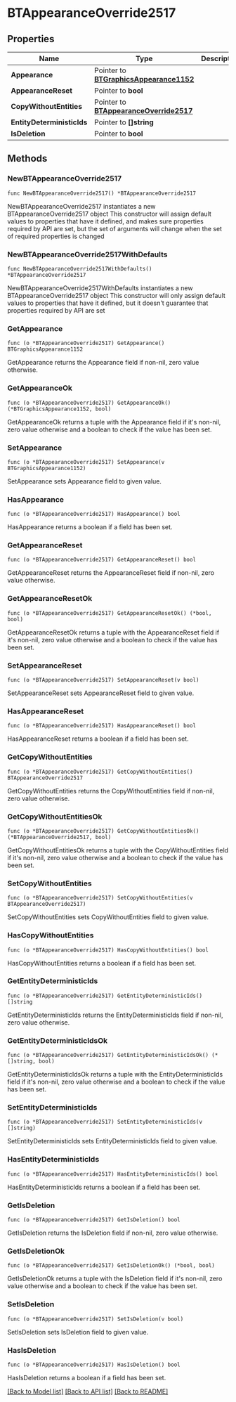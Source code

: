# BTAppearanceOverride2517

## Properties

Name | Type | Description | Notes
------------ | ------------- | ------------- | -------------
**Appearance** | Pointer to [**BTGraphicsAppearance1152**](BTGraphicsAppearance1152.md) |  | [optional] 
**AppearanceReset** | Pointer to **bool** |  | [optional] 
**CopyWithoutEntities** | Pointer to [**BTAppearanceOverride2517**](BTAppearanceOverride2517.md) |  | [optional] 
**EntityDeterministicIds** | Pointer to **[]string** |  | [optional] 
**IsDeletion** | Pointer to **bool** |  | [optional] 

## Methods

### NewBTAppearanceOverride2517

`func NewBTAppearanceOverride2517() *BTAppearanceOverride2517`

NewBTAppearanceOverride2517 instantiates a new BTAppearanceOverride2517 object
This constructor will assign default values to properties that have it defined,
and makes sure properties required by API are set, but the set of arguments
will change when the set of required properties is changed

### NewBTAppearanceOverride2517WithDefaults

`func NewBTAppearanceOverride2517WithDefaults() *BTAppearanceOverride2517`

NewBTAppearanceOverride2517WithDefaults instantiates a new BTAppearanceOverride2517 object
This constructor will only assign default values to properties that have it defined,
but it doesn't guarantee that properties required by API are set

### GetAppearance

`func (o *BTAppearanceOverride2517) GetAppearance() BTGraphicsAppearance1152`

GetAppearance returns the Appearance field if non-nil, zero value otherwise.

### GetAppearanceOk

`func (o *BTAppearanceOverride2517) GetAppearanceOk() (*BTGraphicsAppearance1152, bool)`

GetAppearanceOk returns a tuple with the Appearance field if it's non-nil, zero value otherwise
and a boolean to check if the value has been set.

### SetAppearance

`func (o *BTAppearanceOverride2517) SetAppearance(v BTGraphicsAppearance1152)`

SetAppearance sets Appearance field to given value.

### HasAppearance

`func (o *BTAppearanceOverride2517) HasAppearance() bool`

HasAppearance returns a boolean if a field has been set.

### GetAppearanceReset

`func (o *BTAppearanceOverride2517) GetAppearanceReset() bool`

GetAppearanceReset returns the AppearanceReset field if non-nil, zero value otherwise.

### GetAppearanceResetOk

`func (o *BTAppearanceOverride2517) GetAppearanceResetOk() (*bool, bool)`

GetAppearanceResetOk returns a tuple with the AppearanceReset field if it's non-nil, zero value otherwise
and a boolean to check if the value has been set.

### SetAppearanceReset

`func (o *BTAppearanceOverride2517) SetAppearanceReset(v bool)`

SetAppearanceReset sets AppearanceReset field to given value.

### HasAppearanceReset

`func (o *BTAppearanceOverride2517) HasAppearanceReset() bool`

HasAppearanceReset returns a boolean if a field has been set.

### GetCopyWithoutEntities

`func (o *BTAppearanceOverride2517) GetCopyWithoutEntities() BTAppearanceOverride2517`

GetCopyWithoutEntities returns the CopyWithoutEntities field if non-nil, zero value otherwise.

### GetCopyWithoutEntitiesOk

`func (o *BTAppearanceOverride2517) GetCopyWithoutEntitiesOk() (*BTAppearanceOverride2517, bool)`

GetCopyWithoutEntitiesOk returns a tuple with the CopyWithoutEntities field if it's non-nil, zero value otherwise
and a boolean to check if the value has been set.

### SetCopyWithoutEntities

`func (o *BTAppearanceOverride2517) SetCopyWithoutEntities(v BTAppearanceOverride2517)`

SetCopyWithoutEntities sets CopyWithoutEntities field to given value.

### HasCopyWithoutEntities

`func (o *BTAppearanceOverride2517) HasCopyWithoutEntities() bool`

HasCopyWithoutEntities returns a boolean if a field has been set.

### GetEntityDeterministicIds

`func (o *BTAppearanceOverride2517) GetEntityDeterministicIds() []string`

GetEntityDeterministicIds returns the EntityDeterministicIds field if non-nil, zero value otherwise.

### GetEntityDeterministicIdsOk

`func (o *BTAppearanceOverride2517) GetEntityDeterministicIdsOk() (*[]string, bool)`

GetEntityDeterministicIdsOk returns a tuple with the EntityDeterministicIds field if it's non-nil, zero value otherwise
and a boolean to check if the value has been set.

### SetEntityDeterministicIds

`func (o *BTAppearanceOverride2517) SetEntityDeterministicIds(v []string)`

SetEntityDeterministicIds sets EntityDeterministicIds field to given value.

### HasEntityDeterministicIds

`func (o *BTAppearanceOverride2517) HasEntityDeterministicIds() bool`

HasEntityDeterministicIds returns a boolean if a field has been set.

### GetIsDeletion

`func (o *BTAppearanceOverride2517) GetIsDeletion() bool`

GetIsDeletion returns the IsDeletion field if non-nil, zero value otherwise.

### GetIsDeletionOk

`func (o *BTAppearanceOverride2517) GetIsDeletionOk() (*bool, bool)`

GetIsDeletionOk returns a tuple with the IsDeletion field if it's non-nil, zero value otherwise
and a boolean to check if the value has been set.

### SetIsDeletion

`func (o *BTAppearanceOverride2517) SetIsDeletion(v bool)`

SetIsDeletion sets IsDeletion field to given value.

### HasIsDeletion

`func (o *BTAppearanceOverride2517) HasIsDeletion() bool`

HasIsDeletion returns a boolean if a field has been set.


[[Back to Model list]](../README.md#documentation-for-models) [[Back to API list]](../README.md#documentation-for-api-endpoints) [[Back to README]](../README.md)


